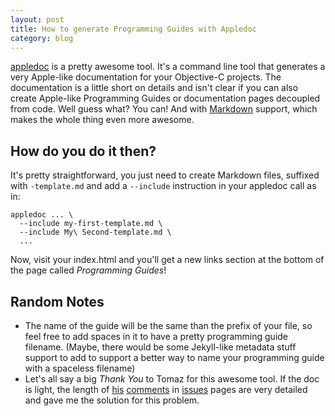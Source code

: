 ```yaml
---
layout: post
title: How to generate Programming Guides with Appledoc
category: blog
---
```


[appledoc][appledoc] is a pretty awesome tool. It's a command line tool that
generates a very Apple-like documentation for your Objective-C projects. The
documentation is a little short on details and isn't clear if you can also
create Apple-like Programming Guides or documentation pages decoupled from code.
Well guess what? You can! And with [Markdown][markdown] support, which makes the
whole thing even more awesome.

## How do you do it then?

It's pretty straightforward, you just need to create Markdown files, suffixed
with `-template.md` and add a `--include` instruction in your appledoc call as
in:

```
appledoc ... \
  --include my-first-template.md \
  --include My\ Second-template.md \
  ...
```

Now, visit your index.html and you'll get a new links section at the bottom of
the page called _Programming Guides_!

## Random Notes

- The name of the guide will be the same than the prefix of your file, so feel
  free to add spaces in it to have a pretty programming guide filename. (Maybe,
  there would be some Jekyll-like metadata stuff support to add to support a
  better way to name your programming guide with a spaceless filename)
- Let's all say a big _Thank You_ to Tomaz for this awesome tool. If the doc is
  light, the length of [his](https://github.com/tomaz/appledoc/issues/7)
  [comments](https://github.com/tomaz/appledoc/issues/66) in
  [issues](https://github.com/tomaz/appledoc/issues/74) pages are very detailed
  and gave me the solution for this problem.

[appledoc]: https://github.com/tomaz/appledoc
[markdown]: https://daringfireball.net/projects/markdown/
